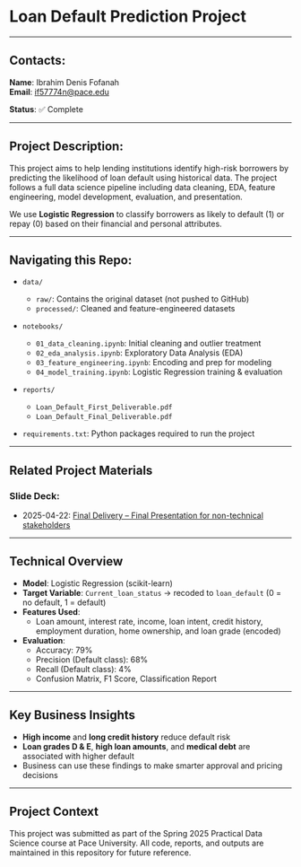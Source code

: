 # Loan Default Prediction Project

---

## Contacts:
**Name**: Ibrahim Denis Fofanah  
**Email**: if57774n@pace.edu

**Status**: ✅ Complete

---

## Project Description:
This project aims to help lending institutions identify high-risk borrowers by predicting the likelihood of loan default using historical data. The project follows a full data science pipeline including data cleaning, EDA, feature engineering, model development, evaluation, and presentation.

We use **Logistic Regression** to classify borrowers as likely to default (1) or repay (0) based on their financial and personal attributes.

---

## Navigating this Repo:

- `data/`
  - `raw/`: Contains the original dataset (not pushed to GitHub)
  - `processed/`: Cleaned and feature-engineered datasets

- `notebooks/`
  - `01_data_cleaning.ipynb`: Initial cleaning and outlier treatment
  - `02_eda_analysis.ipynb`: Exploratory Data Analysis (EDA)
  - `03_feature_engineering.ipynb`: Encoding and prep for modeling
  - `04_model_training.ipynb`: Logistic Regression training & evaluation

- `reports/`
  - `Loan_Default_First_Deliverable.pdf`
  - `Loan_Default_Final_Deliverable.pdf`


- `requirements.txt`: Python packages required to run the project

---

## Related Project Materials

### Slide Deck:
- 2025-04-22: [Final Delivery – Final Presentation for non-technical stakeholders](reports/Loan_Default_Final_Deliverable.pdf)

---

##  Technical Overview

- **Model**: Logistic Regression (scikit-learn)
- **Target Variable**: `Current_loan_status` → recoded to `loan_default` (0 = no default, 1 = default)
- **Features Used**:
  - Loan amount, interest rate, income, loan intent, credit history, employment duration, home ownership, and loan grade (encoded)
- **Evaluation**:
  - Accuracy: 79%
  - Precision (Default class): 68%
  - Recall (Default class): 4%
  - Confusion Matrix, F1 Score, Classification Report

---

## Key Business Insights

- **High income** and **long credit history** reduce default risk
- **Loan grades D & E**, **high loan amounts**, and **medical debt** are associated with higher default
- Business can use these findings to make smarter approval and pricing decisions

---

## Project Context

This project was submitted as part of the Spring 2025 Practical Data Science course at Pace University. All code, reports, and outputs are maintained in this repository for future reference.

